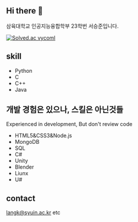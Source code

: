 ## Hi there 👋
삼육대학교 인공지능융합학부 23학번 서승준입니다.

[![Solved.ac
vycoml](http://mazassumnida.wtf/api/mini/generate_badge?boj=vycoml)](https://solved.ac/vycoml)

## skill
- Python
- C
- C++
- Java

## 개발 경험은 있으나, 스킬은 아닌것들
Experienced in development, But don't review code
- HTML5&CSS3&Node.js
- MongoDB
- SQL
- C#
- Unity
- Blender
- Liunx
- U#

## contact
langk@syuin.ac.kr
etc
